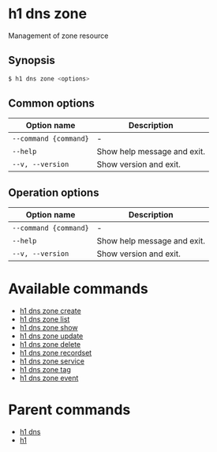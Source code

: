 
# h1 dns zone

Management of zone resource

## Synopsis

```bash
$ h1 dns zone <options>
```

## Common options

| Option name               | Description                 |
| ------------------------- | --------------------------- |
| ```--command {command}``` | -                           |
| ```--help```              | Show help message and exit. |
| ```--v, --version```      | Show version and exit.      |

## Operation options

| Option name               | Description                 |
| ------------------------- | --------------------------- |
| ```--command {command}``` | -                           |
| ```--help```              | Show help message and exit. |
| ```--v, --version```      | Show version and exit.      |

# Available commands

* [h1 dns zone create](./create/README.md)
* [h1 dns zone list](./list/README.md)
* [h1 dns zone show](./show/README.md)
* [h1 dns zone update](./update/README.md)
* [h1 dns zone delete](./delete/README.md)
* [h1 dns zone recordset](./recordset/README.md)
* [h1 dns zone service](./service/README.md)
* [h1 dns zone tag](./tag/README.md)
* [h1 dns zone event](./event/README.md)

# Parent commands

* [h1 dns](./../README.md)
* [h1](./../../README.md)
